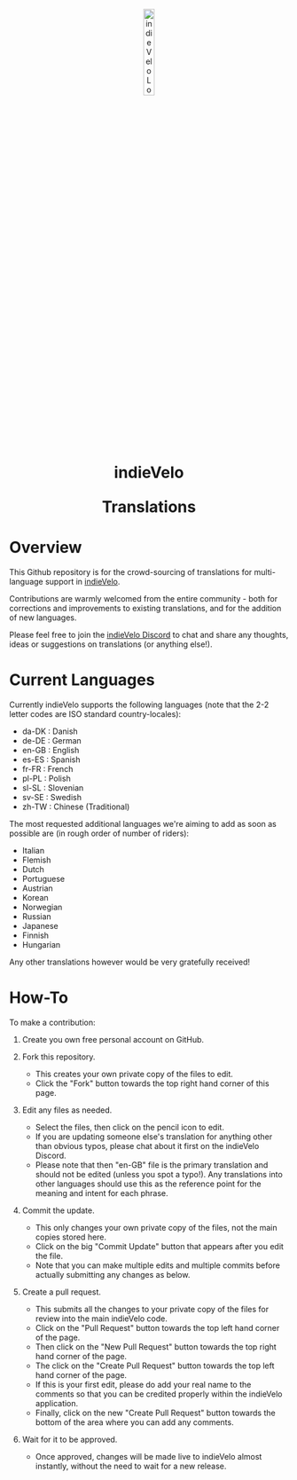 <p align="center">
  <img src="https://indievelo.com/wp-content/uploads/Icon_256_round.png" width=20% alt="indieVelo Logo">
</p>
<h1 align="center">indieVelo<p>Translations</h1>

# Overview
This Github repository is for the crowd-sourcing of translations for multi-language support in [indieVelo](https://indievelo.com).

Contributions are warmly welcomed from the entire community - both for corrections and improvements to existing translations, and for the addition of new languages.

Please feel free to join the [indieVelo Discord](https://discord.gg/nY5u74u7Ak) to chat and share any thoughts, ideas or suggestions on translations (or anything else!). 

# Current Languages
Currently indieVelo supports the following languages (note that the 2-2 letter codes are ISO standard country-locales):
* da-DK : Danish
* de-DE : German
* en-GB : English
* es-ES : Spanish
* fr-FR : French
* pl-PL : Polish
* sl-SL : Slovenian
* sv-SE : Swedish
* zh-TW : Chinese (Traditional)

The most requested additional languages we're aiming to add as soon as possible are (in rough order of number of riders):
* Italian
* Flemish
* Dutch
* Portuguese
* Austrian
* Korean
* Norwegian
* Russian
* Japanese
* Finnish
* Hungarian

Any other translations however would be very gratefully received!

# How-To
To make a contribution:

1. Create you own free personal account on GitHub.
   
2. Fork this repository.
   * This creates your own private copy of the files to edit.
   * Click the "Fork" button towards the top right hand corner of this page.

4. Edit any files as needed.
   * Select the files, then click on the pencil icon to edit.
   * If you are updating someone else's translation for anything other than obvious typos, please chat about it first on the indieVelo Discord.
   * Please note that then "en-GB" file is the primary translation and should not be edited (unless you spot a typo!).  Any translations into other languages should use this as the reference point for the meaning and intent for each phrase.

5. Commit the update.
   * This only changes your own private copy of the files, not the main copies stored here.
   * Click on the big "Commit Update" button that appears after you edit the file.
   * Note that you can make multiple edits and multiple commits before actually submitting any changes as below.
     
6. Create a pull request.
   * This submits all the changes to your private copy of the files for review into the main indieVelo code.
   * Click on the "Pull Request" button towards the top left hand corner of the page.
   * Then click on the "New Pull Request" button towards the top right hand corner of the page.
   * The click on the "Create Pull Request" button towards the top left hand corner of the page.
   * If this is your first edit, please do add your real name to the comments so that you can be credited properly within the indieVelo application.
   * Finally, click on the new "Create Pull Request" button towards the bottom of the area where you can add any comments.
     
8. Wait for it to be approved.
   * Once approved, changes will be made live to indieVelo almost instantly, without the need to wait for a new release.
